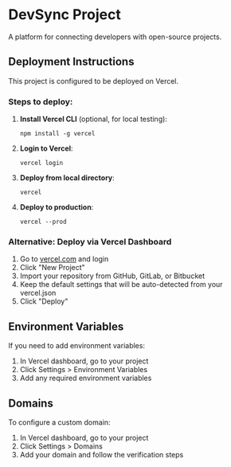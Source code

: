 # DevSync Project

A platform for connecting developers with open-source projects.

## Deployment Instructions

This project is configured to be deployed on Vercel.

### Steps to deploy:

1. **Install Vercel CLI** (optional, for local testing):
   ```
   npm install -g vercel
   ```

2. **Login to Vercel**:
   ```
   vercel login
   ```

3. **Deploy from local directory**:
   ```
   vercel
   ```

4. **Deploy to production**:
   ```
   vercel --prod
   ```

### Alternative: Deploy via Vercel Dashboard

1. Go to [vercel.com](https://vercel.com) and login
2. Click "New Project"
3. Import your repository from GitHub, GitLab, or Bitbucket
4. Keep the default settings that will be auto-detected from your vercel.json
5. Click "Deploy"

## Environment Variables

If you need to add environment variables:

1. In Vercel dashboard, go to your project
2. Click Settings > Environment Variables
3. Add any required environment variables

## Domains

To configure a custom domain:
1. In Vercel dashboard, go to your project
2. Click Settings > Domains
3. Add your domain and follow the verification steps
